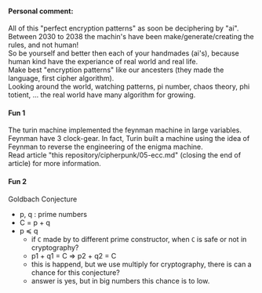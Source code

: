 #### Personal comment:
All of this "perfect encryption patterns" as soon be deciphering by "ai".\
Between 2030 to 2038 the machin's have been make/generate/creating the rules, and not human!\
So be yourself and better then each of your handmades (ai's), because human kind have the experiance of real world and real life.\
Make best "encryption patterns" like our ancesters (they made the language, first cipher algorithm).\
Looking around the world, watching patterns, pi number, chaos theory, phi totient, ... the real world have many algorithm for growing.

#### Fun 1
The turin machine implemented the feynman machine in large variables. Feynman have 3 clock-gear. In fact, Turin built a machine using the idea of Feynman to reverse the engineering of the enigma machine.\
Read article "this repository/cipherpunk/05-ecc.md" (closing the end of article) for more information.

#### Fun 2
Goldbach Conjecture
- p, q : prime numbers
- C = p + q 
- p ≼ q
  - if `C` made by to different prime constructor, when `C` is safe or not in cryptography?
  - p1 + q1 = C => p2 + q2 = C
  - this is happend, but we use multiply for cryptography, there is can a chance for this conjecture?
  - answer is yes, but in big numbers this chance is to low.
